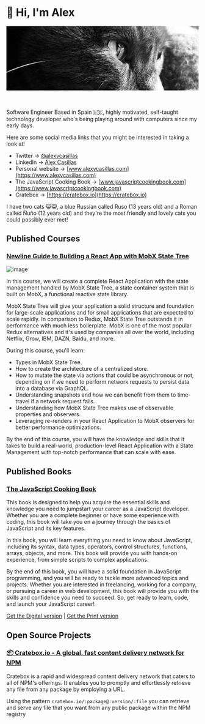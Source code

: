 # 👋 Hi, I'm Alex

<p align=center>
  <img src="https://github.com/alexvcasillas/alexvcasillas/blob/main/assets/ruso-the-cat.png" alt="Alex Casillas' Cat named Ruso">
</p>

<br />

Software Engineer Based in Spain 🇪🇸, highly motivated, self-taught technology developer who's being playing around with computers since my early days.

Here are some social media links that you might be interested in taking a look at!

- Twitter → [@alexvcasillas](https://twitter.com/alexvcasillas)
- LinkedIn → [Alex Casillas](https://linkedin.com/in/alexvcasillas)
- Personal website → [www.alexvcasillas.com](https://www.alexvcasillas.com)
- The JavaScript Cooking Book → [www.javascriptcookingbook.com](https://www.javascriptcookingbook.com)
- Cratebox → [https://cratebox.io](https://cratebox.io)

I have two cats 😸😸, a blue Russian called Ruso (13 years old) and a Roman called Ñuño (12 years old) and they're the most friendly and lovely cats you could possibly ever met!

## Published Courses

### [Newline Guide to Building a React App with MobX State Tree](https://www.newline.co/courses/newline-guide-to-building-a-react-app-with-mobx-state-tree)

![image](https://github.com/alexvcasillas/alexvcasillas/assets/9496960/585f9ebb-b358-4f35-830d-6e8b3ef2cf0b)

In this course, we will create a complete React Application with the state management handled by MobX State Tree, a state container system that is built on MobX, a functional reactive state library.

MobX State Tree will give your application a solid structure and foundation for large-scale applications and for small applications that are expected to scale rapidly. In comparison to Redux, MobX State Tree outstands it in performance with much less boilerplate. MobX is one of the most popular Redux alternatives and it's used by companies all over the world, including Netflix, Grow, IBM, DAZN, Baidu, and more.

During this course, you'll learn:

- Types in MobX State Tree.
- How to create the architecture of a centralized store.
- How to mutate the state via actions that could be asynchronous or not, depending on if we need to perform network requests to persist data into a database via GraphQL.
- Understanding snapshots and how we can benefit from them to time-travel if a network request fails.
- Understanding how MobX State Tree makes use of observable properties and observers.
- Leveraging re-renders in your React Application to MobX observers for better performance optimizations.

By the end of this course, you will have the knowledge and skills that it takes to build a real-world, production-level React Application with a State Management with top-notch performance that can scale with ease.

## Published Books

### [The JavaScript Cooking Book](https://javascriptcookingbook.com)

This book is designed to help you acquire the essential skills and knowledge you need to jumpstart your career as a JavaScript developer. Whether you are a complete beginner or have some experience with coding, this book will take you on a journey through the basics of JavaScript and its key features.

In this book, you will learn everything you need to know about JavaScript, including its syntax, data types, operators, control structures, functions, arrays, objects, and more. This book will provide you with hands-on experience, from simple scripts to complex applications.

By the end of this book, you will have a solid foundation in JavaScript programming, and you will be ready to tackle more advanced topics and projects. Whether you are interested in freelancing, working for a company, or pursuing a career in web development, this book will provide you with the skills and confidence you need to succeed. So, get ready to learn, code, and launch your JavaScript career!

[Get the Digital version](https://alexcasillas.gumroad.com/l/javascript-cooking-book) | [Get the Print version](https://www.amazon.com/Alex-Casillas/dp/B0BW2GGHHT)

## Open Source Projects

### [📦 Cratebox.io - A global, fast content delivery network for NPM](https://cratebox.io)

Cratebox is a rapid and widespread content delivery network that caters to all of NPM's offerings. It enables you to promptly and effortlessly retrieve any file from any package by employing a URL.

Using the pattern `cratebox.io/:package@:version/:file` you can retrieve and serve any file that you want from any public package within the NPM registry
